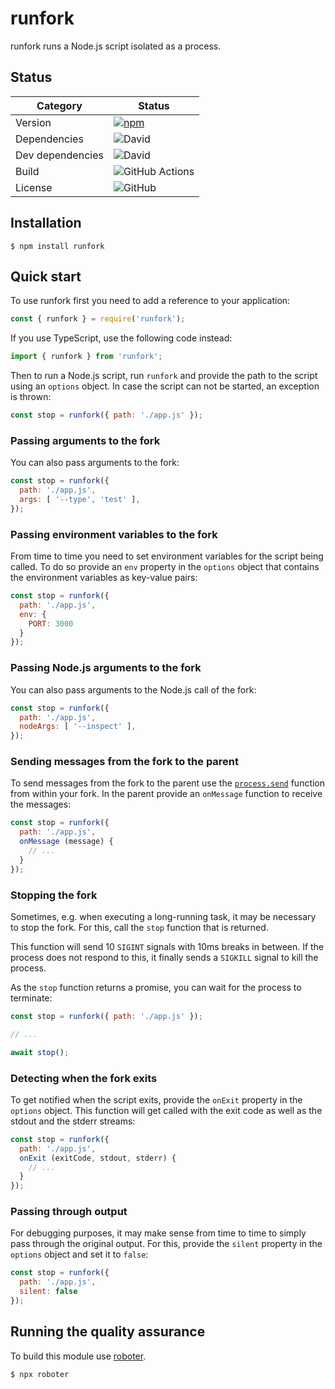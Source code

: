 # runfork

runfork runs a Node.js script isolated as a process.

## Status

| Category         | Status                                                                                               |
| ---------------- | ---------------------------------------------------------------------------------------------------- |
| Version          | [![npm](https://img.shields.io/npm/v/runfork)](https://www.npmjs.com/package/runfork)                |
| Dependencies     | ![David](https://img.shields.io/david/thenativeweb/runfork)                                          |
| Dev dependencies | ![David](https://img.shields.io/david/dev/thenativeweb/runfork)                                      |
| Build            | ![GitHub Actions](https://github.com/thenativeweb/runfork/workflows/Release/badge.svg?branch=master) |
| License          | ![GitHub](https://img.shields.io/github/license/thenativeweb/runfork)                                |

## Installation

```shell
$ npm install runfork
```

## Quick start

To use runfork first you need to add a reference to your application:

```javascript
const { runfork } = require('runfork');
```

If you use TypeScript, use the following code instead:

```typescript
import { runfork } from 'runfork';
```

Then to run a Node.js script, run `runfork` and provide the path to the script using an `options` object. In case the script can not be started, an exception is thrown:

```javascript
const stop = runfork({ path: './app.js' });
```

### Passing arguments to the fork

You can also pass arguments to the fork:

```javascript
const stop = runfork({
  path: './app.js',
  args: [ '--type', 'test' ],
});
```

### Passing environment variables to the fork

From time to time you need to set environment variables for the script being called. To do so provide an `env` property in the `options` object that contains the environment variables as key-value pairs:

```javascript
const stop = runfork({
  path: './app.js',
  env: {
    PORT: 3000
  }
});
```

### Passing Node.js arguments to the fork

You can also pass arguments to the Node.js call of the fork:

```javascript
const stop = runfork({
  path: './app.js',
  nodeArgs: [ '--inspect' ],
});
```

### Sending messages from the fork to the parent

To send messages from the fork to the parent use the [`process.send`](https://nodejs.org/api/process.html#process_process_send_message_sendhandle_options_callback) function from within your fork. In the parent provide an `onMessage` function to receive the messages:

```javascript
const stop = runfork({
  path: './app.js',
  onMessage (message) {
    // ...
  }
});
```

### Stopping the fork

Sometimes, e.g. when executing a long-running task, it may be necessary to stop the fork. For this, call the `stop` function that is returned.

This function will send 10 `SIGINT` signals with 10ms breaks in between. If the process does not respond to this, it finally sends a `SIGKILL` signal to kill the process.

As the `stop` function returns a promise, you can wait for the process to terminate:

```javascript
const stop = runfork({ path: './app.js' });

// ...

await stop();
```

### Detecting when the fork exits

To get notified when the script exits, provide the `onExit` property in the `options` object. This function will get called with the exit code as well as the stdout and the stderr streams:

```javascript
const stop = runfork({
  path: './app.js',
  onExit (exitCode, stdout, stderr) {
    // ...
  }
});
```

### Passing through output

For debugging purposes, it may make sense from time to time to simply pass through the original output. For this, provide the `silent` property in the `options` object and set it to `false`:

```javascript
const stop = runfork({
  path: './app.js',
  silent: false
});
```

## Running the quality assurance

To build this module use [roboter](https://www.npmjs.com/package/roboter).

```shell
$ npx roboter
```
